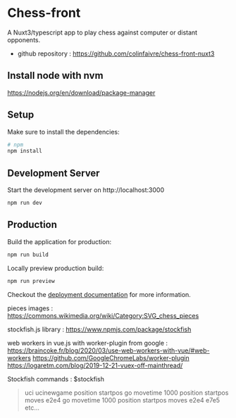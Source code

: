 # Chess-front

A Nuxt3/typescript app to play chess against computer or distant opponents.

-   github repository : https://github.com/colinfaivre/chess-front-nuxt3

## Install node with nvm

https://nodejs.org/en/download/package-manager

## Setup

Make sure to install the dependencies:

```bash
# npm
npm install
```

## Development Server

Start the development server on http://localhost:3000

```bash
npm run dev
```

## Production

Build the application for production:

```bash
npm run build
```

Locally preview production build:

```bash
npm run preview
```

Checkout the [deployment documentation](https://v3.nuxtjs.org/guide/deploy/presets) for more information.

pieces images :
https://commons.wikimedia.org/wiki/Category:SVG_chess_pieces

stockfish.js library :
https://www.npmjs.com/package/stockfish

web workers in vue.js with worker-plugin from google :
https://braincoke.fr/blog/2020/03/use-web-workers-with-vue/#web-workers
https://github.com/GoogleChromeLabs/worker-plugin
https://logaretm.com/blog/2019-12-21-vuex-off-mainthread/

Stockfish commands :
$stockfish

> uci
> ucinewgame
> position startpos
> go movetime 1000
> position startpos moves e2e4
> go movetime 1000
> position startpos moves e2e4 e7e5
> etc...
